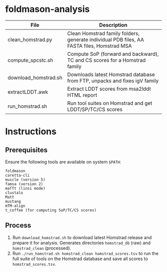 # foldmason-analysis

| File | Description |
| --- | --- |
| clean_homstrad.py | Clean Homstrad family folders, generate individual PDB files, AA FASTA files, Homstrad MSA |
| compute_spcstc.sh | Compute SoP (forward and backward), TC and CS scores for a Homstrad family |
| download_homstrad.sh | Downloads latest Homstrad database from FTP, unpacks and fixes igV family |
| extractLDDT.awk | Extract LDDT scores from msa2lddt HTML report |
| run_homstrad.sh | Run tool suites on Homstrad and get LDDT/SP/TC/CS scores |

# Instructions
## Prerequisites
Ensure the following tools are available on system `$PATH`:

```
foldmason
caretta-cli
muscle (version 5)
famsa (version 2)
mafft (linsi mode)
clustalo
Matt
mustang
mTM-align
t_coffee (for computing SoP/TC/CS scores)
```

## Process
1. Run `download_homstrad.sh` to download latest Homstrad release and prepare it for analysis.
   Generates directories `homstrad_db` (raw) and `homstrad_clean` (processed).
2. Run `./run_homstrad.sh homstrad_clean homstrad_scores.tsv` to run the full suite of
   tools on the Homstrad database and save all scores to `homstrad_scores.tsv`.
